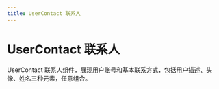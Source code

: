 ```yaml
---
title: UserContact 联系人
---
```


# UserContact 联系人

<div>UserContact 联系人组件，展现用户账号和基本联系方式，包括用户描述、头像、姓名三种元素，任意组合。</div>
